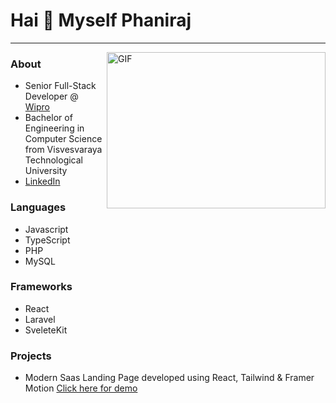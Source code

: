 # Hai 👋 Myself Phaniraj
---
<img align="right" width="350" height="250" alt="GIF" src="https://i2.wp.com/allhtaccess.info/wp-content/uploads/2018/03/programming.gif?fit=1281%2C716&ssl=1" />

### About

- Senior Full-Stack Developer @ <a href="https://www.wipro.com/">Wipro</a>
- Bachelor of  Engineering in Computer Science from Visvesvaraya Technological University
- [LinkedIn]([url](https://www.linkedin.com/in/phaniraj-k/)](https://www.linkedin.com/in/phaniraj-k/))

### Languages

- Javascript
- TypeScript
- PHP
- MySQL


### Frameworks

- React
- Laravel
- SveleteKit

### Projects

- Modern Saas Landing Page developed using React, Tailwind & Framer Motion [Click here for demo](https://streamerzz-omega.vercel.app/)
